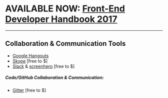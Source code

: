 # AVAILABLE NOW: [Front-End Developer Handbook 2017](https://www.gitbook.com/book/frontendmasters/front-end-handbook-2017/details)

***

## Collaboration & Communication Tools

* [Google Hangouts](https://hangouts.google.com/)
* [Skype](http://www.skype.com/) [free to $]
* [Slack](https://slack.com/) & [screenhero](https://screenhero.com/) [free to $]

##### Code/GitHub Collaboration & Communication:

* [Gitter](https://gitter.im) [free to $]


































 






